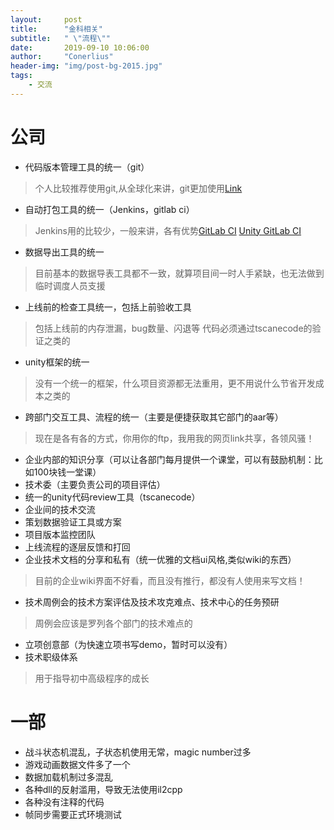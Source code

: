 ```yaml
---
layout:     post
title:      "金科相关"
subtitle:   " \"流程\""
date:       2019-09-10 10:06:00
author:     "Conerlius"
header-img: "img/post-bg-2015.jpg"
tags:
    - 交流
---
```

# 公司
* 代码版本管理工具的统一（git）
> 个人比较推荐使用git,从全球化来讲，git更加使用[Link](https://conerlius.github.io/2019/09/10/%E4%BB%A3%E7%A0%81%E7%89%88%E6%9C%AC%E7%AE%A1%E7%90%86%E5%B7%A5%E5%85%B7/)
* 自动打包工具的统一（Jenkins，gitlab ci）
> Jenkins用的比较少，一般来讲，各有优势[GitLab CI](https://conerlius.github.io/2019/08/05/GitLab-CI%E5%9C%A8windows%E4%B8%8B%E7%9A%84%E9%83%A8%E7%BD%B2/)
> [Unity GitLab CI](https://conerlius.github.io/2019/09/10/Unity-GitLab-CI/)
* 数据导出工具的统一
> 目前基本的数据导表工具都不一致，就算项目间一时人手紧缺，也无法做到临时调度人员支援
* 上线前的检查工具统一，包括上前验收工具
> 包括上线前的内存泄漏，bug数量、闪退等
> 代码必须通过tscanecode的验证之类的
* unity框架的统一
> 没有一个统一的框架，什么项目资源都无法重用，更不用说什么节省开发成本之类的
* 跨部门交互工具、流程的统一（主要是便捷获取其它部门的aar等）
> 现在是各有各的方式，你用你的ftp，我用我的网页link共享，各领风骚！
* 企业内部的知识分享（可以让各部门每月提供一个课堂，可以有鼓励机制：比如100块钱一堂课）
* 技术委（主要负责公司的项目评估）
* 统一的unity代码review工具（tscanecode）
* 企业间的技术交流
* 策划数据验证工具或方案
* 项目版本监控团队
* 上线流程的逐层反馈和打回
* 企业技术文档的分享和私有（统一优雅的文档ui风格,类似wiki的东西）
> 目前的企业wiki界面不好看，而且没有推行，都没有人使用来写文档！
* 技术周例会的技术方案评估及技术攻克难点、技术中心的任务预研
> 周例会应该是罗列各个部门的技术难点的
* 立项创意部（为快速立项书写demo，暂时可以没有）
* 技术职级体系
> 用于指导初中高级程序的成长

# 一部
* 战斗状态机混乱，子状态机使用无常，magic number过多
* 游戏动画数据文件多了一个
* 数据加载机制过多混乱
* 各种dll的反射滥用，导致无法使用il2cpp
* 各种没有注释的代码
* 帧同步需要正式环境测试